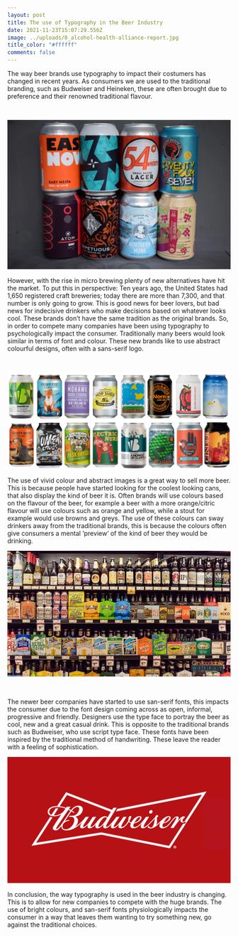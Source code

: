 ```yaml
---
layout: post
title: The use of Typography in the Beer Industry
date: 2021-11-23T15:07:29.556Z
image: ../uploads/0_alcohol-health-alliance-report.jpg
title_color: "#ffffff"
comments: false
---
```

The way beer brands use typography to impact their costumers has changed in recent years. As consumers we are used to the traditional branding, such as Budweiser and Heineken, these are often brought due to preference and their renowned traditional flavour. 

 

![](../uploads/dsc_1395-1.jpg.webp)

However, with the rise in micro brewing plenty of new alternatives have hit the market. To put this in perspective: Ten years ago, the United States had 1,650 registered craft breweries; today there are more than 7,300, and that number is only going to grow. This is good news for beer lovers, but bad news for indecisive drinkers who make decisions based on whatever looks cool. These brands don’t have the same tradition as the original brands. So, in order to compete many companies have been using typography to psychologically impact the consumer. Traditionally many beers would look similar in terms of font and colour. These new brands like to use abstract colourful designs, often with a sans-serif logo. 

 

![](../uploads/16birapng.png.webp)

The use of vivid colour and abstract images is a great way to sell more beer. This is because people have started looking for the coolest looking cans, that also display the kind of beer it is. Often brands will use colours based on the flavour of the beer, for example a beer with a more orange/citric flavour will use colours such as orange and yellow, while a stout for example would use browns and greys. The use of these colours can sway drinkers away from the traditional brands, this is because the colours often give consumers a mental ‘preview’ of the kind of beer they would be drinking. 

![](../uploads/ofw-s01ep99-craft_beer-vid.jpg)

 

The newer beer companies have started to use san-serif fonts, this impacts the consumer due to the font design coming across as open, informal, progressive and friendly. Designers use the type face to portray the beer as cool, new and a great casual drink. This is opposite to the traditional brands such as Budweiser, who use script type face. These fonts have been inspired by the traditional method of handwriting. These leave the reader with a feeling of sophistication. 

![](../uploads/bud_logo2-72.jpg)

In conclusion, the way typography is used in the beer industry is changing. This is to allow for new companies to compete with the huge brands. The use of bright colours, and san-serif fonts physiologically impacts the consumer in a way that leaves them wanting to try something new, go against the traditional choices.  

![]()